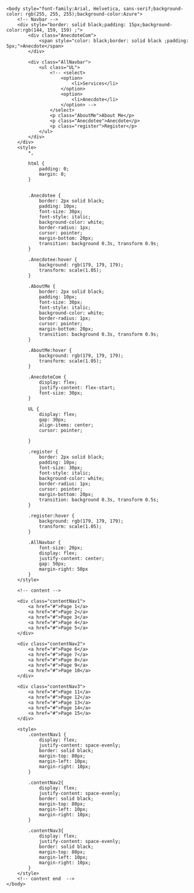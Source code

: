 <!DOCTYPE html>

<head></head>

<body>

    <body style="font-family:Arial, Helvetica, sans-serif;background-color: rgb(255, 255, 255);background-color:Azure">
        <!-- Navbar -->
        <div style="border: solid black;padding: 15px;background-color:rgb(144, 159, 159) ;">
            <div class="AnecdoteCom">
                <span style="color: black;border: solid black ;padding: 5px;">Anecdote</span>
            </div>

            <div class="AllNavbar">
                <ul class="UL">
                    <!-- <select>
                        <option>
                            <li>Services</li>
                        </option>
                        <option>
                            <li>Anecdote</li>
                        </option> -->
                    </select>
                    <p class="AboutMe">About Me</p>
                    <p class="Anecdotee">Anecdote</p>
                    <p class="register">Register</p>
                </ul>
            </div>
        </div>
        <style>
            *,

            html {
                padding: 0;
                margin: 0;
            }


            .Anecdotee {
                border: 2px solid black;
                padding: 10px;
                font-size: 30px;
                font-style: italic;
                background-color: white;
                border-radius: 1px;
                cursor: pointer;
                margin-bottom: 20px;
                transition: background 0.3s, transform 0.9s;
            }

            .Anecdotee:hover {
                background: rgb(179, 179, 179);
                transform: scale(1.05);
            }

            .AboutMe {
                border: 2px solid black;
                padding: 10px;
                font-size: 30px;
                font-style: italic;
                background-color: white;
                border-radius: 1px;
                cursor: pointer;
                margin-bottom: 20px;
                transition: background 0.3s, transform 0.9s;
            }

            .AboutMe:hover {
                background: rgb(179, 179, 179);
                transform: scale(1.05);
            }

            .AnecdoteCom {
                display: flex;
                justify-content: flex-start;
                font-size: 30px;
            }

            UL {
                display: flex;
                gap: 30px;
                align-items: center;
                cursor: pointer;

            }

            .register {
                border: 2px solid black;
                padding: 10px;
                font-size: 30px;
                font-style: italic;
                background-color: white;
                border-radius: 1px;
                cursor: pointer;
                margin-bottom: 20px;
                transition: background 0.3s, transform 0.5s;
            }

            .register:hover {
                background: rgb(179, 179, 179);
                transform: scale(1.05);
            }

            .AllNavbar {
                font-size: 20px;
                display: flex;
                justify-content: center;
                gap: 50px;
                margin-right: 50px
            }
        </style>

        <!-- content -->

        <div class="contentNav1">
            <a href="#">Page 1</a>
            <a href="#">Page 2</a>
            <a href="#">Page 3</a>
            <a href="#">Page 4</a>
            <a href="#">Page 5</a>
        </div>

        <div class="contentNav2">
            <a href="#">Page 6</a>
            <a href="#">Page 7</a>
            <a href="#">Page 8</a>
            <a href="#">Page 9</a>
            <a href="#">Page 10</a>
        </div>

        <div class="contentNav3">
            <a href="#">Page 11</a>
            <a href="#">Page 12</a>
            <a href="#">Page 13</a>
            <a href="#">Page 14</a>
            <a href="#">Page 15</a>
        </div>

        <style>
            .contentNav1 {
                display: flex;
                justify-content: space-evenly;
                border: solid black;
                margin-top: 80px;
                margin-left: 10px;
                margin-right: 10px;
            }

            .contentNav2{
                display: flex;
                justify-content: space-evenly;
                border: solid black;
                margin-top: 80px;
                margin-left: 10px;
                margin-right: 10px;
            }
            
            .contentNav3{
                display: flex;
                justify-content: space-evenly;
                border: solid black;
                margin-top: 80px;
                margin-left: 10px;
                margin-right: 10px;
            }
        </style>
        <!-- content end  -->
    </body>
